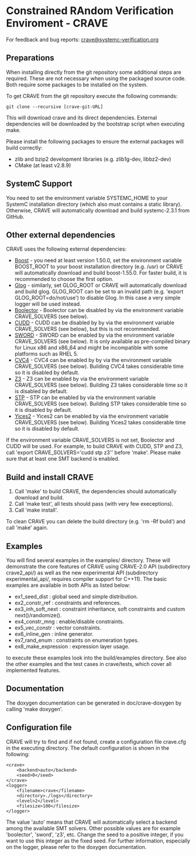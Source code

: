  Constrained RAndom Verification Enviroment - CRAVE
====================================================

For feedback and bug reports: crave@systemc-verification.org

 Preparations
--------------

When installing directly from the git repository some additional steps are
required. These are not necessary when using the packaged source code. Both
require some packages to be installed on the system.

To get CRAVE from the git repository execute the following commands:

    git clone --recursive [crave-git-URL]

This will download crave and its direct dependencies. External dependencies
will be downloaded by the bootstrap script when executing make.

Please install the following packages to ensure the external packages will
build correctly:

* zlib and bzip2 development libraries (e.g. zlib1g-dev, libbz2-dev)
* CMake (at least v2.8.9)


 SystemC Support
-----------------

You need to set the environment variable SYSTEMC_HOME to your SystemC installation 
directory (which also must contains a static library). Otherwise, CRAVE will automatically 
download and build systemc-2.3.1 from GitHub.


 Other external dependencies
-----------------------

CRAVE uses the following external dependencies:

* [Boost] - you need at least version 1.50.0, set the environment variable BOOST_ROOT to your 
boost installation directory (e.g. /usr) or CRAVE will automatically download and build boost-1.55.0. 
For faster build, it is recommended to choose the first option.
* [Glog] - similarly, set GLOG_ROOT or CRAVE will automatically download and build glog. GLOG_ROOT can be set to an invalid path (e.g. 'export GLOG_ROOT=do/not/use') to disable Glog. In this case a very simple logger will be used instead.
* [Boolector] - Boolector can be disabled by via the environment variable CRAVE_SOLVERS (see below).
* [CUDD] - CUDD can be disabled by by via the environment variable CRAVE_SOLVERS (see below), but this is not recommended.
* [SWORD] - SWORD can be enabled by via the environment variable CRAVE_SOLVERS (see below). It is only available as pre-compiled binary for Linux x86 and x86_64 and might be incompatible with some platforms such as RHEL 5.
* [CVC4] - CVC4 can be enabled by by via the environment variable CRAVE_SOLVERS (see below). Building CVC4 takes considerable time so it is disabled by default.
* [Z3] - Z3 can be enabled by via the environment variable CRAVE_SOLVERS (see below). Building Z3 takes considerable time so it is disabled by default.
* [STP] - STP can be enabled by via the environment variable CRAVE_SOLVERS (see below). Building STP takes considerable time so it is disabled by default.
* [Yices2] - Yices2 can be enabled by via the environment variable CRAVE_SOLVERS (see below). Building Yices2 takes considerable time so it is disabled by default.

If the environment variable CRAVE_SOLVERS is not set, Boolector and CUDD will be used.
For example, to build CRAVE with CUDD, STP and Z3, call 'export CRAVE_SOLVERS='cudd stp z3'' before 'make'.
Please make sure that at least one SMT backend is enabled.


 Build and install CRAVE
-------------------------

1. Call 'make' to build CRAVE, the dependencies should
   automatically download and build.
2. Call 'make test', all tests should pass (with very few execeptions).
3. Call 'make install'.

To clean CRAVE you can delete the build directory (e.g. 'rm -Rf build') and call 'make' again.

 Examples
----------

You will find several examples in the examples/ directory. These will
demonstrate the core features of CRAVE using CRAVE-2.0 API (subdirectory crave2_api/)
as well as the new experimental API (subdirectory experimental_api/, requires compiler
support for C++11). The basic examples are available in both APIs as listed below:

  * ex1_seed_dist              : global seed and simple distribution.
  * ex2_constr_ref             : constraints and references.
  * ex3_inh_soft_next          : constraint inheritance, soft constraints and custom next()/randomize().
  * ex4_constr_mng             : enable/disable constraints.
  * ex5_vec_constr             : vector constraints.
  * ex6_inline_gen             : inline generator.
  * ex7_rand_enum              : constraints on enumeration types.
  * ex8_make_expression        : expression layer usage.

to execute these examples look into the build/examples directory.
See also the other examples and the test cases in crave/tests, which cover all implemented features.

 Documentation
-------------------------

The doxygen documentation can be generated in doc/crave-doxygen by calling 'make doxygen'.

 Configuration file
-----------------------

CRAVE will try to find and if not found, create a configuration file crave.cfg in 
the executing directory. The default configuration is shown in the following:

    <crave>
    	<backend>auto</backend>
    	<seed>0</seed>
    </crave>
    <logger>
    	<filename>crave</filename>
    	<directory>./logs</directory>
    	<level>2</level>
    	<filesize>100</filesize>
    </logger>

The value 'auto' means that CRAVE will automatically select a backend among 
the available SMT solvers. Other possible values are for example 'boolector', 'sword', 'z3', etc.
Change the seed to a positive integer, if you want to use this integer as the fixed seed.
For further information, especially on the logger, please refer to the doxygen documentation.

[Boost]: http://www.boost.org
[CUDD]:  http://vlsi.colorado.edu/~fabio/CUDD/
[SWORD]: http://www.informatik.uni-bremen.de/agra/eng/sword.php
[Z3]: https://github.com/Z3Prover/z3
[Boolector]: http://fmv.jku.at/boolector/
[CVC4]: http://cvc4.cs.nyu.edu
[Yices2]: http://yices.csl.sri.com/
[STP]: https://github.com/stp/stp
[Glog]: https://code.google.com/p/google-glog/
